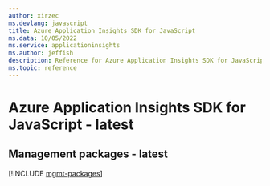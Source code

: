 ```yaml
---
author: xirzec
ms.devlang: javascript
title: Azure Application Insights SDK for JavaScript
ms.data: 10/05/2022
ms.service: applicationinsights
ms.author: jeffish
description: Reference for Azure Application Insights SDK for JavaScript
ms.topic: reference
---
```

# Azure Application Insights SDK for JavaScript - latest

## Management packages - latest
[!INCLUDE [mgmt-packages](application-insights-mgmt-index.md)]